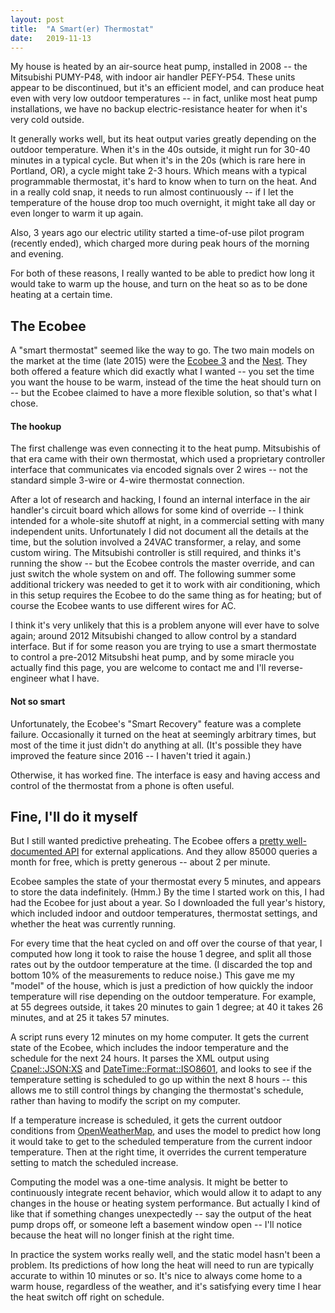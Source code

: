 ```yaml
---
layout: post
title:  "A Smart(er) Thermostat"
date:   2019-11-13
---
```


My house is heated by an air-source heat pump, installed in
2008 -- the Mitsubishi PUMY-P48, with indoor air handler
PEFY-P54. These units appear to be discontinued, but it's an efficient
model, and can produce heat even with very low outdoor temperatures --
in fact, unlike most heat pump installations, we have no backup
electric-resistance heater for when it's very cold outside.

It generally works well, but its heat output varies greatly depending
on the outdoor temperature. When it's in the 40s outside, it might run
for 30-40 minutes in a typical cycle. But when it's in the 20s (which
is rare here in Portland, OR), a cycle might take 2-3 hours. Which
means with a typical programmable thermostat, it's hard to know when
to turn on the heat. And in a really cold snap, it needs to run almost
continuously -- if I let the temperature of the house drop too much
overnight, it might take all day or even longer to warm it up again.

Also, 3 years ago our electric utility started a time-of-use pilot
program (recently ended), which charged more during peak hours of the
morning and evening.

For both of these reasons, I really wanted to be able to predict how
long it would take to warm up the house, and turn on the heat so as to
be done heating at a certain time.

## The Ecobee

A "smart thermostat" seemed like the way to go. The two main models on
the market at the time (late 2015) were the [Ecobee
3](https://www.ecobee.com/ecobee3/) and the
[Nest](https://nest.com/). They both offered a feature which did
exactly what I wanted -- you set the time you want the house to be
warm, instead of the time the heat should turn on -- but the Ecobee
claimed to have a more flexible solution, so that's what I chose.

#### The hookup

The first challenge was even connecting it to the heat
pump. Mitsubishis of that era came with their own thermostat, which
used a proprietary controller interface that communicates via encoded
signals over 2 wires -- not the standard simple 3-wire or 4-wire
thermostat connection.

After a lot of research and hacking, I found an internal interface in
the air handler's circuit board which allows for some kind of override
-- I think intended for a whole-site shutoff at night, in a commercial
setting with many independent units. Unfortunately I did not document
all the details at the time, but the solution involved a 24VAC
transformer, a relay, and some custom wiring. The Mitsubishi
controller is still required, and thinks it's running the show -- but
the Ecobee controls the master override, and can just switch the whole
system on and off. The following summer some additional trickery was
needed to get it to work with air conditioning, which in this setup
requires the Ecobee to do the same thing as for heating; but of course
the Ecobee wants to use different wires for AC.

I think it's very unlikely that this is a problem anyone will ever
have to solve again; around 2012 Mitsubishi changed to allow control
by a standard interface. But if for some reason you are trying to use
a smart thermostate to control a pre-2012 Mitsubshi heat pump, and by
some miracle you actually find this page, you are welcome to contact
me and I'll reverse-engineer what I have.

#### Not so smart

Unfortunately, the Ecobee's "Smart Recovery" feature was a complete
failure. Occasionally it turned on the heat at seemingly arbitrary
times, but most of the time it just didn't do anything at all. (It's
possible they have improved the feature since 2016 -- I haven't tried
it again.)

Otherwise, it has worked fine. The interface is easy and having access
and control of the thermostat from a phone is often useful.

## Fine, I'll do it myself

But I still wanted predictive preheating. The Ecobee offers a [pretty
well-documented
API](https://www.ecobee.com/home/developer/api/examples/ex1.shtml) for
external applications. And they allow 85000 queries a month for free,
which is pretty generous -- about 2 per minute.

Ecobee samples the state of your thermostat every 5 minutes, and
appears to store the data indefinitely. (Hmm.) By the time I started
work on this, I had had the Ecobee for just about a year. So I
downloaded the full year's history, which included indoor and outdoor
temperatures, thermostat settings, and whether the heat was currently
running.

For every time that the heat cycled on and off over the course of that
year, I computed how long it took to raise the house 1 degree, and
split all those rates out by the outdoor temperature at the time. (I
discarded the top and bottom 10% of the measurements to reduce noise.)
This gave me my "model" of the house, which is just a prediction of
how quickly the indoor temperature will rise depending on the outdoor
temperature. For example, at 55 degrees outside, it takes 20 minutes
to gain 1 degree; at 40 it takes 26 minutes, and at 25 it takes 57
minutes.

A script runs every 12 minutes on my home computer. It gets the
current state of the Ecobee, which includes the indoor temperature and
the schedule for the next 24 hours. It parses the XML output using
[Cpanel::JSON:XS](https://metacpan.org/pod/Cpanel::JSON::XS) and
[DateTime::Format::ISO8601](https://metacpan.org/pod/DateTime::Format::ISO8601),
and looks to see if the temperature setting is scheduled to go up
within the next 8 hours -- this allows me to still control things by
changing the thermostat's schedule, rather than having to modify the
script on my computer.

If a temperature increase is scheduled, it gets the current outdoor
conditions from [OpenWeatherMap](https://openweathermap.org/), and
uses the model to predict how long it would take to get to the
scheduled temperature from the current indoor temperature. Then at the
right time, it overrides the current temperature setting to match the
scheduled increase.

Computing the model was a one-time analysis. It might be better to
continuously integrate recent behavior, which would allow it to adapt
to any changes in the house or heating system performance. But
actually I kind of like that if something changes unexpectedly -- say
the output of the heat pump drops off, or someone left a basement
window open -- I'll notice because the heat will no longer finish at
the right time.

In practice the system works really well, and the static model hasn't
been a problem. Its predictions of how long the heat will need to run
are typically accurate to within 10 minutes or so. It's nice to always
come home to a warm house, regardless of the weather, and it's
satisfying every time I hear the heat switch off right on schedule.
